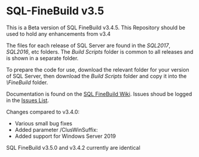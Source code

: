 # SQL-FineBuild v3.5

This is a Beta version of SQL FineBuild v3.4.5.  This Repository should be used to hold any enhancements from v3.4

The files for each release of SQL Server are found in the _SQL2017_, _SQL2016_, etc folders.  The _Build Scripts_ folder is common to all releases and is shown in a separate folder.

To prepare the code for use, download the relevant folder for your version of SQL Server, then download the _Build Scripts_ folder and copy it into the _\FineBuild_ folder.  

Documentation is found on the [SQL FineBuild Wiki](https://github.com/SQL-FineBuild/Common/wiki).  Issues shoud be logged in the [Issues List](https://github.com/SQL-FineBuild/Common/issues).

Changes compared to v3.4.0:

* Various small bug fixes
* Added parameter /ClusWinSuffix:
* Added support for Windows Server 2019

SQL FineBuild v3.5.0 and v3.4.2 currently are identical
